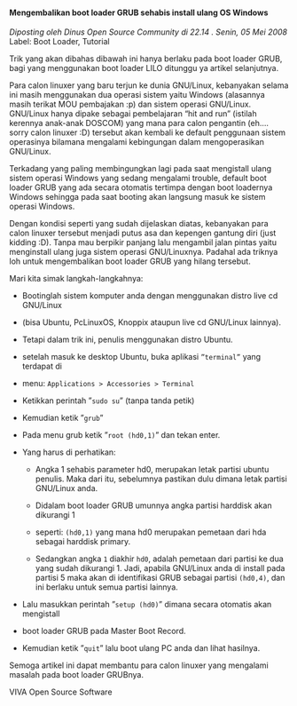 #### Mengembalikan boot loader GRUB sehabis install ulang OS Windows
_Diposting oleh Dinus Open Source Community di 22.14 . Senin, 05 Mei 2008_
<br>
Label: Boot Loader, Tutorial

Trik yang akan dibahas dibawah ini hanya berlaku pada boot loader GRUB, bagi yang menggunakan boot loader LILO ditunggu ya artikel selanjutnya.

Para calon linuxer yang baru terjun ke dunia GNU/Linux, kebanyakan selama ini masih menggunakan dua operasi sistem yaitu Windows (alasannya masih terikat MOU pembajakan :p) dan sistem operasi GNU/Linux. GNU/Linux hanya dipake sebagai pembelajaran “hit and run” (istilah kerennya anak-anak DOSCOM) yang mana para calon pengantin (eh…. sorry calon linuxer :D) tersebut akan kembali ke default penggunaan sistem operasinya bilamana mengalami kebingungan dalam mengoperasikan GNU/Linux.

Terkadang yang paling membingungkan lagi pada saat mengistall ulang sistem operasi Windows yang sedang mengalami trouble, default boot loader GRUB yang ada secara otomatis tertimpa dengan boot loadernya Windows sehingga pada saat booting akan langsung masuk ke sistem operasi Windows.

Dengan kondisi seperti yang sudah dijelaskan diatas, kebanyakan para calon linuxer tersebut menjadi putus asa dan kepengen gantung diri (just kidding :D). Tanpa mau berpikir panjang lalu mengambil jalan pintas yaitu menginstall ulang juga sistem operasi GNU/Linuxnya. Padahal ada triknya loh untuk mengembalikan boot loader GRUB yang hilang tersebut.

Mari kita simak langkah-langkahnya:

* Bootinglah sistem komputer anda dengan menggunakan distro live cd GNU/Linux
* (bisa Ubuntu, PcLinuxOS, Knoppix ataupun live cd GNU/Linux lainnya).
* Tetapi dalam trik ini, penulis menggunakan distro Ubuntu.

* setelah masuk ke desktop Ubuntu, buka aplikasi `”terminal”` yang terdapat di
* menu: `Applications > Accessories > Terminal
`
* Ketikkan perintah ”`sudo su`” (tanpa tanda petik)

* Kemudian ketik ”`grub`”

* Pada menu grub ketik ”`root (hd0,1)`” dan tekan enter.
* Yang harus di perhatikan:

    * Angka 1 sehabis parameter hd0, merupakan letak partisi ubuntu penulis. Maka dari itu, sebelumnya pastikan dulu dimana letak partisi GNU/Linux anda.

    * Didalam boot loader GRUB umunnya angka partisi harddisk akan dikurangi 1
    * seperti: `(hd0,1)` yang mana hd0 merupakan pemetaan dari hda sebagai harddisk primary.
    * Sedangkan angka `1` diakhir `hd0`, adalah pemetaan dari partisi ke dua yang sudah dikurangi 1. Jadi, apabila GNU/Linux anda di install pada partisi 5 maka akan di identifikasi GRUB sebagai partisi `(hd0,4)`, dan ini berlaku untuk semua partisi lainnya.

* Lalu masukkan perintah ”`setup (hd0)`” dimana secara otomatis akan mengistall
* boot loader GRUB pada Master Boot Record.

* Kemudian ketik ”`quit`” lalu boot ulang PC anda dan lihat hasilnya.

Semoga artikel ini dapat membantu para calon linuxer yang mengalami masalah pada boot loader GRUBnya.

VIVA Open Source Software
